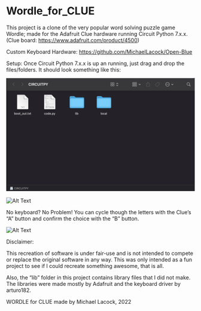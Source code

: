 # Wordle_for_CLUE

This project is a clone of the very popular word solving puzzle game Wordle; made for the Adafruit Clue hardware running Circuit Python 7.x.x. (Clue board: https://www.adafruit.com/product/4500)

Custom Keyboard Hardware: https://github.com/MichaelLacock/Open-Blue

Setup:
Once Circuit Python 7.x.x is up an running, just drag and drop the files/folders.  It should look something like this:

![Alt Text]( https://raw.githubusercontent.com/MichaelLacock/Wordle_for_CLUE/main/examples/file_layout.png)

![Alt Text]( https://github.com/MichaelLacock/Wordle_for_CLUE/blob/main/examples/keyboard.gif?raw=true
)

No keyboard?  No Problem!  You can cycle though the letters with the Clue’s “A” button and confirm the choice with the “B” button.

![Alt Text]( https://github.com/MichaelLacock/Wordle_for_CLUE/blob/main/examples/no_keyboard.gif?raw=true
)


Disclaimer:

This recreation of software is under fair-use and is not intended to compete or replace the original software in any way.  This was only intended as a fun project to see if I could recreate something awesome, that is all.

Also, the “lib” folder in this project contains library files that I did not make.  The libraries were made mostly by Adafruit and the keyboard driver by arturo182.

WORDLE for CLUE made by Michael Lacock, 2022
